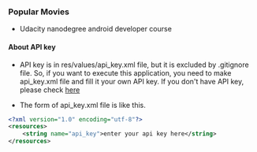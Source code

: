 ### Popular Movies
- Udacity nanodegree android developer course

#### About API key
- API key is in res/values/api_key.xml file, but it is excluded by .gitignore file. So, if you want to execute this application, you need to make api_key.xml file and fill it your own API key. If you don't have API key, please check [here](https://www.themoviedb.org/faq/api)

- The form of api_key.xml file is like this.
```api_key.xml
<?xml version="1.0" encoding="utf-8"?>
<resources>
    <string name="api_key">enter your api key here</string>
</resources>
```
